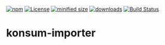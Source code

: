 [![npm](https://img.shields.io/npm/v/konsum-importer.svg)](https://www.npmjs.com/package/konsum-importer)
[![License](https://img.shields.io/badge/License-BSD%203--Clause-blue.svg)](https://opensource.org/licenses/BSD-3-Clause)
[![minified size](https://badgen.net/bundlephobia/min/konsum-importer)](https://bundlephobia.com/result?p=konsum-importer)
[![downloads](http://img.shields.io/npm/dm/konsum-importer.svg?style=flat-square)](https://npmjs.org/package/konsum-importer)
[![Build Status](https://img.shields.io/endpoint.svg?url=https%3A%2F%2Factions-badge.atrox.dev%2Fkonsumation%2Fkonsum-importer%2Fbadge&style=flat)](https://actions-badge.atrox.dev/konsumation/konsum-importer/goto)
# konsum-importer